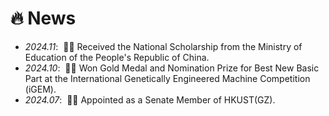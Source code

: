 # 🔥 News
- *2024.11*: &nbsp;🎉🎉 Received the National Scholarship from the Ministry of Education of the People's Republic of China.
- *2024.10*: &nbsp;🎉🎉 Won Gold Medal and Nomination Prize for Best New Basic Part at the International Genetically Engineered Machine Competition (iGEM).
- *2024.07*: &nbsp;🎉🎉 Appointed as a Senate Member of HKUST(GZ). 
